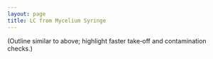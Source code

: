 ```yaml
---
layout: page
title: LC from Mycelium Syringe
---
```

(Outline similar to above; highlight faster take‑off and contamination checks.)
